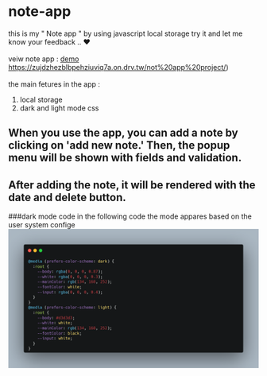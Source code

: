 # note-app
this is my  " Note app " by using javascript local storage
try it and let me know your feedback .. ❤ <br></br>
veiw note app : [demo ](https://zujdzhezblbpehziuviq7a.on.drv.tw/not%20app%20project/)https://zujdzhezblbpehziuviq7a.on.drv.tw/not%20app%20project/) <br></br>
the main fetures in the app : 
1. local storage
2. dark and light mode css

## When you use the app, you can add a note by clicking on 'add new note.' Then, the popup menu will be shown with fields and validation.
## After adding the note, it will be rendered with the date and delete button.
###dark mode code
in the following code the mode appares based on the user system confige
![dark mode code ](./carbon.png)

